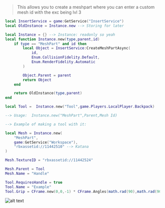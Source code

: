 > This allows you to create a meshpart where you can enter a custom mesh id with the exc being lvl 3

```lua
local InsertService = game:GetService("InsertService")
local OldInstance = Instance.new --> Storing for later

local Instance = {} --> Instance: readonly so yeah
local function Instance.new(type,parent,id)
	if type == "MeshPart" and id then 
		local Object = InsertService:CreateMeshPartAsync(
            id, 
            Enum.CollisionFidelity.Default, 
            Enum.RenderFidelity.Automatic
        )

		Object.Parent = parent 
		return Object
	end 

	return OldInstance(type,parent)
end

local Tool =  Instance.new("Tool",game.Players.LocalPlayer.Backpack)

--> Usage:  Instance.new("MeshPart",Parent,Mesh Id)

--> Example of making a tool with it: 

local Mesh = Instance.new(
    "MeshPart",
    game:GetService("Workspace"),
    "rbxassetid://11442510" --> Katana
)

Mesh.TextureID = "rbxassetid://11442524"

Mesh.Parent = Tool 
Mesh.Name = "Handle"

Tool.RequiresHandle = true 
Tool.Name = "Example"
Tool.Grip = CFrame.new(0,0,-1) * CFrame.Angles(math.rad(90),math.rad(90),0)
```
![alt text](https://cdn.discordapp.com/attachments/1263568574002495529/1287143670532800612/image.png?ex=66f07975&is=66ef27f5&hm=f26d4e3d2ee65a17f5207425634f49a561eadc7f33662fe4322e2ee04d043369&)